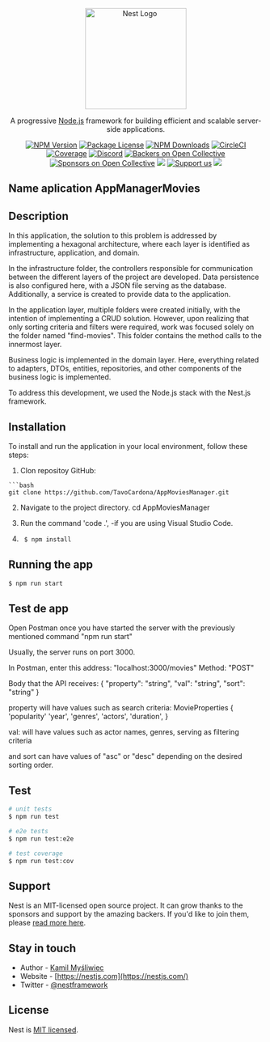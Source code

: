 <p align="center">
  <a href="http://nestjs.com/" target="blank"><img src="https://nestjs.com/img/logo-small.svg" width="200" alt="Nest Logo" /></a>
</p>

[circleci-image]: https://img.shields.io/circleci/build/github/nestjs/nest/master?token=abc123def456
[circleci-url]: https://circleci.com/gh/nestjs/nest

  <p align="center">A progressive <a href="http://nodejs.org" target="_blank">Node.js</a> framework for building efficient and scalable server-side applications.</p>
    <p align="center">
<a href="https://www.npmjs.com/~nestjscore" target="_blank"><img src="https://img.shields.io/npm/v/@nestjs/core.svg" alt="NPM Version" /></a>
<a href="https://www.npmjs.com/~nestjscore" target="_blank"><img src="https://img.shields.io/npm/l/@nestjs/core.svg" alt="Package License" /></a>
<a href="https://www.npmjs.com/~nestjscore" target="_blank"><img src="https://img.shields.io/npm/dm/@nestjs/common.svg" alt="NPM Downloads" /></a>
<a href="https://circleci.com/gh/nestjs/nest" target="_blank"><img src="https://img.shields.io/circleci/build/github/nestjs/nest/master" alt="CircleCI" /></a>
<a href="https://coveralls.io/github/nestjs/nest?branch=master" target="_blank"><img src="https://coveralls.io/repos/github/nestjs/nest/badge.svg?branch=master#9" alt="Coverage" /></a>
<a href="https://discord.gg/G7Qnnhy" target="_blank"><img src="https://img.shields.io/badge/discord-online-brightgreen.svg" alt="Discord"/></a>
<a href="https://opencollective.com/nest#backer" target="_blank"><img src="https://opencollective.com/nest/backers/badge.svg" alt="Backers on Open Collective" /></a>
<a href="https://opencollective.com/nest#sponsor" target="_blank"><img src="https://opencollective.com/nest/sponsors/badge.svg" alt="Sponsors on Open Collective" /></a>
  <a href="https://paypal.me/kamilmysliwiec" target="_blank"><img src="https://img.shields.io/badge/Donate-PayPal-ff3f59.svg"/></a>
    <a href="https://opencollective.com/nest#sponsor"  target="_blank"><img src="https://img.shields.io/badge/Support%20us-Open%20Collective-41B883.svg" alt="Support us"></a>
  <a href="https://twitter.com/nestframework" target="_blank"><img src="https://img.shields.io/twitter/follow/nestframework.svg?style=social&label=Follow"></a>
</p>
  <!--[![Backers on Open Collective](https://opencollective.com/nest/backers/badge.svg)](https://opencollective.com/nest#backer)
  [![Sponsors on Open Collective](https://opencollective.com/nest/sponsors/badge.svg)](https://opencollective.com/nest#sponsor)-->

  
## Name aplication AppManagerMovies

## Description
In this application, the solution to this problem is addressed by implementing a hexagonal architecture, where each layer is identified as infrastructure, application, and domain.

In the infrastructure folder, the controllers responsible for communication between the different layers of the project are developed. Data persistence is also configured here, with a JSON file serving as the database. Additionally, a service is created to provide data to the application.

In the application layer, multiple folders were created initially, with the intention of implementing a CRUD solution. However, upon realizing that only sorting criteria and filters were required, work was focused solely on the folder named "find-movies". This folder contains the method calls to the innermost layer.

Business logic is implemented in the domain layer. Here, everything related to adapters, DTOs, entities, repositories, and other components of the business logic is implemented.

To address this development, we used the Node.js stack with the Nest.js framework.


## Installation
To install and run the application in your local environment, follow these steps:

  1. Clon repositoy GitHub:

    ```bash
    git clone https://github.com/TavoCardona/AppMoviesManager.git
  
  2. Navigate to the project directory.
    cd AppMoviesManager

  3. Run the command 'code .', -if you are using Visual Studio Code. 

  4. ```bash
      $ npm install
      ```



## Running the app

```bash
$ npm run start 
```



## Test de app
Open Postman once you have started the server with the previously mentioned command "npm run start"

Usually, the server runs on port 3000.

In Postman, enter this address: "localhost:3000/movies" Method: "POST"

Body that the API receives:
{
    "property": "string",
    "val": "string",
    "sort": "string"
}

property will have values such as search criteria:
MovieProperties {
'popularity'
'year',
'genres',
'actors',
'duration',
}

val: will have values such as actor names, genres, serving as filtering criteria

and sort can have values of "asc" or "desc" depending on the desired sorting order.


## Test

```bash
# unit tests
$ npm run test

# e2e tests
$ npm run test:e2e

# test coverage
$ npm run test:cov
```

## Support

Nest is an MIT-licensed open source project. It can grow thanks to the sponsors and support by the amazing backers. If you'd like to join them, please [read more here](https://docs.nestjs.com/support).

## Stay in touch

- Author - [Kamil Myśliwiec](https://kamilmysliwiec.com)
- Website - [https://nestjs.com](https://nestjs.com/)
- Twitter - [@nestframework](https://twitter.com/nestframework)

## License

Nest is [MIT licensed](LICENSE).
